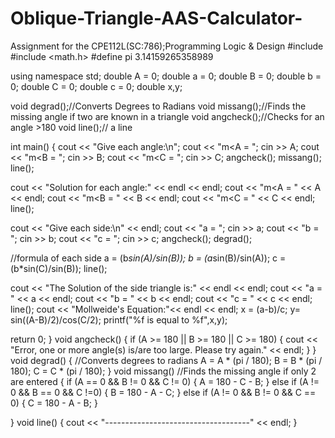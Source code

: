 # Oblique-Triangle-AAS-Calculator-
Assignment for the CPE112L(SC:786);Programming Logic &amp; Design
#include <iostream>
#include <math.h>
#define pi 3.14159265358989

using namespace std;
double A = 0;
double a = 0;
double B = 0;
double b = 0;
double C = 0;
double c = 0;
double x,y;

void degrad();//Converts Degrees to Radians
void missang();//Finds the missing angle if two are known in a triangle
void angcheck();//Checks for an angle >180
void line();// a line

int main()
{
  cout << "Give each angle:\n";
  cout << "m<A = "; cin >> A;
  cout << "m<B = "; cin >> B;
  cout << "m<C = "; cin >> C;
  angcheck();
  missang();
  line();

  cout << "Solution for each angle:" << endl << endl;
  cout << "m<A = " << A << endl;
  cout << "m<B = " << B << endl;
  cout << "m<C = " << C << endl;
  line();

  cout << "Give each side:\n" << endl;
  cout << "a = "; cin >> a;
  cout << "b = "; cin >> b;
  cout << "c = "; cin >> c;
  angcheck();
  degrad();

  //formula of each side
  a = (b*sin(A)/sin(B));
  b = (a*sin(B)/sin(A));
  c = (b*sin(C)/sin(B));
  line();

  cout << "The Solution of the side triangle is:" << endl << endl;
  cout << "a = " << a << endl;
  cout << "b = " << b << endl;
  cout << "c = " << c << endl;
  line();
  cout << "Mollweide's Equation:"<< endl << endl;
  x = (a-b)/c;
  y= sin((A-B)/2)/cos(C/2);
  printf("%f is equal to %f",x,y);

  return 0;
}
void angcheck()
{
  if (A >= 180 || B >= 180 || C >= 180)
  {
  cout << "Error, one or more angle(s) is/are too large. Please try again." << endl;
  }
}
void degrad()
{
  //Converts degrees to radians
  A = A * (pi / 180);
  B = B * (pi / 180);
  C = C * (pi / 180);
}
void missang()
//Finds the missing angle if only 2 are entered
{
  if (A == 0 && B != 0 && C != 0)
  {
    A = 180 - C - B;
  }
  else if (A != 0 && B == 0 && C !=0)
  {
    B = 180 - A - C;
  }
  else if (A != 0 && B != 0 && C == 0)
  {
    C = 180 - A - B;
  }

}
void line()
{
  cout << "------------------------------------" << endl;
}
